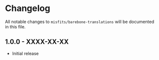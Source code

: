 # Changelog 

All notable changes to `misfits/barebone-translations` will be documented in this file.

## 1.0.0 - XXXX-XX-XX

- Initial release